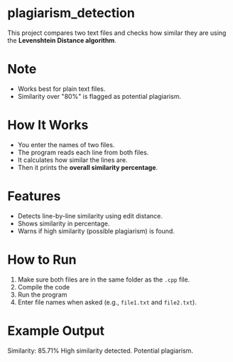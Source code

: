 # plagiarism_detection

This project compares two text files and checks how similar they are using the **Levenshtein Distance algorithm**.

# Note
- Works best for plain text files.
- Similarity over "80%" is flagged as potential plagiarism.

# How It Works
- You enter the names of two files.
- The program reads each line from both files.
- It calculates how similar the lines are.
- Then it prints the **overall similarity percentage**.

# Features
- Detects line-by-line similarity using edit distance.
- Shows similarity in percentage.
- Warns if high similarity (possible plagiarism) is found.

# How to Run
1. Make sure both files are in the same folder as the `.cpp` file.
2. Compile the code
3. Run the program
4. Enter file names when asked (e.g., `file1.txt` and `file2.txt`).

# Example Output
Similarity: 85.71%
High similarity detected. Potential plagiarism.


